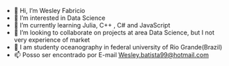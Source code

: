 - 👋 Hi, I’m Wesley Fabricio
- 👀 I’m interested in Data Science
- 🌱 I’m currently learning Julia, C++ , C# and JavaScript
- 💞️ I’m looking to collaborate on projects at area Data Science, but I not very experience of market
- 🐙 I am studenty oceanography in federal university of Rio Grande(Brazil)
- 📫 Posso ser encontrado por E-mail Wesley.batista99@hotmail.com

<!---
Wesley-F-B-Santana/Wesley-F-B-Santana is a ✨ special ✨ repository because its `README.md` (this file) appears on your GitHub profile.
You can click the Preview link to take a look at your changes.
--->
